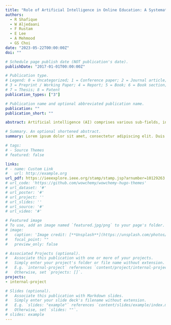 ```yaml
---
title: "Role of Artificial Intelligence in Online Education: A Systematic Mapping Study"
authors:
  - R Shafique
  - W Aljedaani
  - F Rustam
  - E Lee
  - A Mehmood
  - GS Choi
date: "2023-05-22T00:00:00Z"
doi: ""

# Schedule page publish date (NOT publication's date).
publishDate: "2017-01-01T00:00:00Z"

# Publication type.
# Legend: 0 = Uncategorized; 1 = Conference paper; 2 = Journal article;
# 3 = Preprint / Working Paper; 4 = Report; 5 = Book; 6 = Book section;
# 7 = Thesis; 8 = Patent
publication_types: ["3"]

# Publication name and optional abbreviated publication name.
publication: ""
publication_short: ""

abstract: Artificial intelligence (AI) comprises various sub-fields, including machine learning (ML) and deep learning (DL) perform a key role in the transformation of many industries, including education. It changes traditional learning methods by using its Innovative techniques and applications. Using its applications, the teachers may keep track of each student’s development, paying close attention to the areas in which they struggle. Many researchers are working with ML and DL to exploit its discoveries and insights. In education, traditional education methods (TEM) are the same for each student, which means each student is taught in the same way as ML and DL, making this process flexible and creative for solving complex problems and enhancing productivity. Nowadays, each institution adopts E-learning methods as the primary way of learning, especially during the pandemic. Despite this evolution of creativity, delivering quality education, making strategies for analyzing performance and future goals, and career counseling for students still pose challenges. The current study aims to offer a complete overview of the significance of ML approaches in online education. To accomplish this purpose, the study synthesizes information from multiple scientific papers that investigate (a) the methodology used to construct learning analysis tools, (b) the key data resources used, and (c) the scopeÂ of data sources now available. This systematic literature review (SLR) examines the research conducted between 1961 and 2022, focusing on various machine learning (ML) and deep learning (DL) techniques. Its aim is to provide insights into the applications of these techniques and offer optimal solutions to the research questions at hand. We are convinced that our complete assessment will be a dependable resource for the research group in ascertainment the best approach and information source for their unique needs. Moreover, our findings provide valuable insights on the subject matter that could aid the research community in their future endeavors in the related field.

# Summary. An optional shortened abstract.
summary: Lorem ipsum dolor sit amet, consectetur adipiscing elit. Duis posuere tellus ac convallis placerat. Proin tincidunt magna sed ex sollicitudin condimentum.

# tags:
# - Source Themes
# featured: false

links:
# - name: Custom Link
#   url: http://example.org
url_pdf: https://ieeexplore.ieee.org/stamp/stamp.jsp?arnumber=10129263
# url_code: 'https://github.com/wowchemy/wowchemy-hugo-themes'
# url_dataset: '#'
# url_poster: '#'
# url_project: ''
# url_slides: ''
# url_source: '#'
# url_video: '#'

# Featured image
# To use, add an image named `featured.jpg/png` to your page's folder. 
# image:
#   caption: 'Image credit: [**Unsplash**](https://unsplash.com/photos/s9CC2SKySJM)'
#   focal_point: ""
#   preview_only: false

# Associated Projects (optional).
#   Associate this publication with one or more of your projects.
#   Simply enter your project's folder or file name without extension.
#   E.g. `internal-project` references `content/project/internal-project/index.md`.
#   Otherwise, set `projects: []`.
projects:
- internal-project

# Slides (optional).
#   Associate this publication with Markdown slides.
#   Simply enter your slide deck's filename without extension.
#   E.g. `slides: "example"` references `content/slides/example/index.md`.
#   Otherwise, set `slides: ""`.
# slides: example
---
```


<!-- {{% callout note %}}
Create your slides in Markdown - click the *Slides* button to check out the example.
{{% /callout %}}

Supplementary notes can be added here, including [code, math, and images](https://wowchemy.com/docs/writing-markdown-latex/). -->

